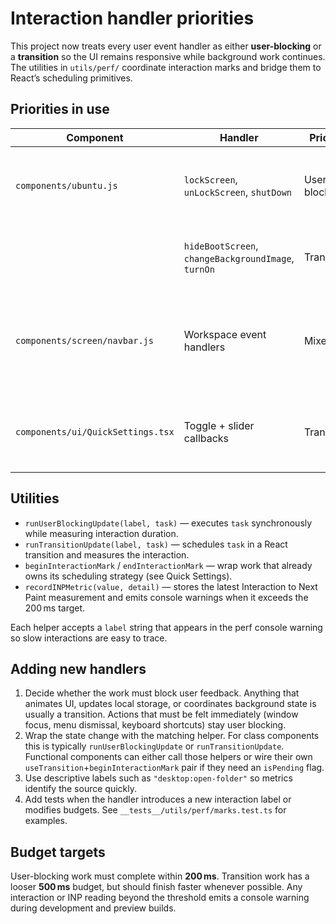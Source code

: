 # Interaction handler priorities

This project now treats every user event handler as either **user-blocking** or a
**transition** so the UI remains responsive while background work continues.
The utilities in `utils/perf/` coordinate interaction marks and bridge them to
React’s scheduling primitives.

## Priorities in use

| Component | Handler | Priority | Notes |
| --- | --- | --- | --- |
| `components/ubuntu.js` | `lockScreen`, `unLockScreen`, `shutDown` | User blocking | Locks, unlocks, and power controls must respond immediately while still recording perf marks. |
| | `hideBootScreen`, `changeBackgroundImage`, `turnOn` | Transition | Visual-only updates run through `runTransitionUpdate` to avoid blocking pointer input. |
| `components/screen/navbar.js` | Workspace event handlers | Mixed | Workspace selection is user blocking; taskbar synchronization and reordering run as transitions so background work does not stall clicks. |
| `components/ui/QuickSettings.tsx` | Toggle + slider callbacks | Transition | Each control uses `useTransition` plus perf marks to batch storage updates without delaying the pointer thread. |

## Utilities

* `runUserBlockingUpdate(label, task)` — executes `task` synchronously while
  measuring interaction duration.
* `runTransitionUpdate(label, task)` — schedules `task` in a React transition
  and measures the interaction.
* `beginInteractionMark` / `endInteractionMark` — wrap work that already owns
  its scheduling strategy (see Quick Settings).
* `recordINPMetric(value, detail)` — stores the latest Interaction to Next Paint
  measurement and emits console warnings when it exceeds the 200 ms target.

Each helper accepts a `label` string that appears in the perf console warning so
slow interactions are easy to trace.

## Adding new handlers

1. Decide whether the work must block user feedback. Anything that animates UI,
   updates local storage, or coordinates background state is usually a
   transition. Actions that must be felt immediately (window focus, menu
   dismissal, keyboard shortcuts) stay user blocking.
2. Wrap the state change with the matching helper. For class components this is
   typically `runUserBlockingUpdate` or `runTransitionUpdate`. Functional
   components can either call those helpers or wire their own
   `useTransition`+`beginInteractionMark` pair if they need an `isPending` flag.
3. Use descriptive labels such as `"desktop:open-folder"` so metrics identify the
   source quickly.
4. Add tests when the handler introduces a new interaction label or modifies
   budgets. See `__tests__/utils/perf/marks.test.ts` for examples.

## Budget targets

User-blocking work must complete within **200 ms**. Transition work has a looser
**500 ms** budget, but should finish faster whenever possible. Any interaction or
INP reading beyond the threshold emits a console warning during development and
preview builds.

